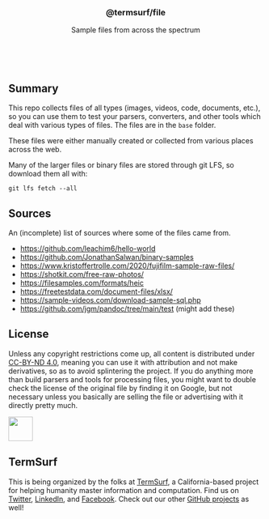 
<br/>
<br/>
<br/>
<br/>
<br/>
<br/>
<br/>

<h3 align='center'>@termsurf/file</h3>
<p align='center'>
  Sample files from across the spectrum
</p>

<br/>
<br/>
<br/>

## Summary

This repo collects files of all types (images, videos, code, documents, etc.), so you can use them to test your parsers, converters, and other tools which deal with various types of files. The files are in the `base` folder.

These files were either manually created or collected from various places across the web.

Many of the larger files or binary files are stored through git LFS, so download them all with:

```
git lfs fetch --all
```

## Sources

An (incomplete) list of sources where some of the files came from.

- https://github.com/leachim6/hello-world
- https://github.com/JonathanSalwan/binary-samples
- https://www.kristoffertrolle.com/2020/fujifilm-sample-raw-files/
- https://shotkit.com/free-raw-photos/
- https://filesamples.com/formats/heic
- https://freetestdata.com/document-files/xlsx/
- https://sample-videos.com/download-sample-sql.php
- https://github.com/jgm/pandoc/tree/main/test (might add these)

## License

Unless any copyright restrictions come up, all content is distributed under [CC-BY-ND 4.0](https://creativecommons.org/licenses/by-nd/4.0/), meaning you can use it with attribution and not make derivatives, so as to avoid splintering the project. If you do anything more than build parsers and tools for processing files, you might want to double check the license of the original file by finding it on Google, but not necessary unless you basically are selling the file or advertising with it directly pretty much.

<a href="https://creativecommons.org/licenses/by-nd/4.0/"><img src="https://mirrors.creativecommons.org/presskit/buttons/88x31/png/by-nd.png" height="48" /></a>

## TermSurf

This is being organized by the folks at [TermSurf](https://term.surf), a
California-based project for helping humanity master information and
computation. Find us on [Twitter](https://twitter.com/termsurf),
[LinkedIn](https://www.linkedin.com/company/termsurf), and
[Facebook](https://www.facebook.com/termsurf). Check out our other
[GitHub projects](https://github.com/termsurf) as well!

